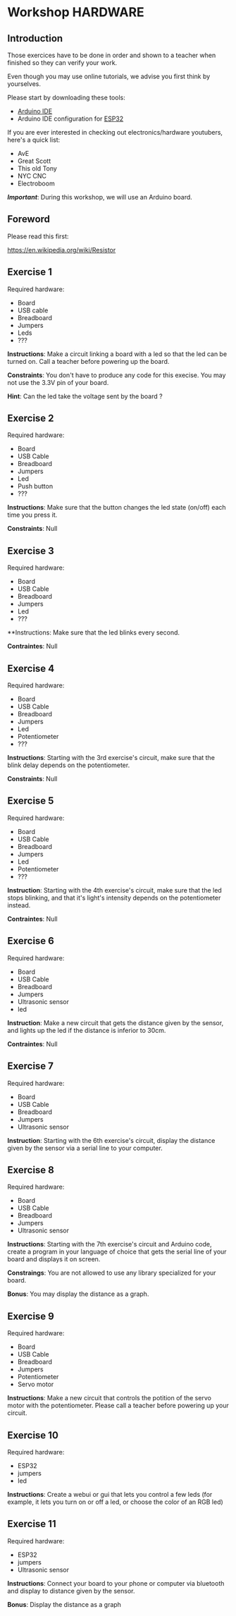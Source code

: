# Workshop HARDWARE

## Introduction

Those exercices have to be done in order and shown to a teacher when finished so they can verify your work.

Even though you may use online tutorials, we advise you first think by yourselves.

Please start by downloading these tools:

* [Arduino IDE](https://www.arduino.cc)
* Arduino IDE configuration for [ESP32](https://randomnerdtutorials.com/installing-the-esp32-board-in-arduino-ide-windows-instructions/)

If you are ever interested in checking out electronics/hardware youtubers, here's a quick list:

* AvE
* Great Scott
* This old Tony
* NYC CNC
* Electroboom

***Important***: During this workshop, we will use an Arduino board.

## Foreword

Please read this first:

https://en.wikipedia.org/wiki/Resistor

## Exercise 1

Required hardware:

* Board
* USB cable
* Breadboard
* Jumpers
* Leds
* ???

**Instructions**: Make a circuit linking a board with a led so that the led can be turned on. Call a teacher before powering up the board.

**Constraints**: You don't have to produce any code for this execise. You may not use the 3.3V pin of your board.

**Hint**: Can the led take the voltage sent by the board ?

## Exercise 2

Required hardware:

* Board
* USB Cable
* Breadboard
* Jumpers
* Led
* Push button
* ???

**Instructions**: Make sure that the button changes the led state (on/off) each time you press it.

**Constraints**: Null

## Exercise 3

Required hardware:

* Board
* USB Cable
* Breadboard
* Jumpers
* Led
* ???

**Instructions: Make sure that the led blinks every second.

**Contraintes**: Null

## Exercise 4

Required hardware:

* Board
* USB Cable
* Breadboard
* Jumpers
* Led
* Potentiometer
* ???

**Instructions**: Starting with the 3rd exercise's circuit, make sure that the blink delay depends on the potentiometer.

**Constraints**: Null

## Exercise 5

Required hardware:

* Board
* USB Cable
* Breadboard
* Jumpers
* Led
* Potentiometer
* ???

**Instruction**: Starting with the 4th exercise's circuit, make sure that the led stops blinking, and that it's light's intensity depends on the potentiometer instead.

**Contraintes**: Null

## Exercise 6

Required hardware:

* Board
* USB Cable
* Breadboard
* Jumpers
* Ultrasonic sensor
* led

**Instruction**: Make a new circuit that gets the distance given by the sensor, and lights up the led if the distance is inferior to 30cm.

**Contraintes**: Null

## Exercise 7

Required hardware:

* Board
* USB Cable
* Breadboard
* Jumpers
* Ultrasonic sensor

**Instruction**: Starting with the 6th exercise's circuit, display the distance given by the sensor via a serial line to your computer.

## Exercise 8

Required hardware:

* Board
* USB Cable
* Breadboard
* Jumpers
* Ultrasonic sensor

**Instructions**: Starting with the 7th exercise's circuit and Arduino code, create a program in your language of choice that gets the serial line of your board and displays it on screen.

**Constraings**: You are not allowed to use any library specialized for your board.

**Bonus**: You may display the distance as a graph.

## Exercise 9

Required hardware:

* Board
* USB Cable
* Breadboard
* Jumpers
* Potentiometer
* Servo motor

**Instructions**: Make a new circuit that controls the potition of the servo motor with the potentiometer. Please call a teacher before powering up your circuit.

## Exercise 10

Required hardware:

* ESP32
* jumpers
* led

**Instructions**: Create a webui or gui that lets you control a few leds (for example, it lets you turn on or off a led, or choose the color of an RGB led)

## Exercise 11

Required hardware:

* ESP32
* jumpers
* Ultrasonic sensor

**Instructions**: Connect your board to your phone or computer via bluetooth and display to distance given by the sensor.

**Bonus**: Display the distance as a graph
